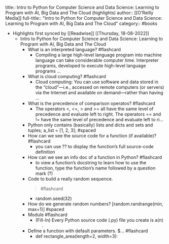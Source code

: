 title:: Intro to Python for Computer Science and Data Science: Learning to Program with AI, Big Data and The Cloud (highlights)
author:: [[O'Reilly Media]]
full-title:: "Intro to Python for Computer Science and Data Science: Learning to Program with AI, Big Data and The Cloud"
category:: #books

- Highlights first synced by [[Readwise]] [[Thursday, 18-08-2022]]
	- Intro to Python for Computer Science and Data Science: Learning to Program with AI, Big Data and The Cloud
		- What is an interpreted language? #flashcard
			- Compiling a large high-level language program into machine language can take considerable computer time. Interpreter programs, developed to execute high-level language programs ...
		- What is cloud computing? #flashcard
			- Cloud computing: You can use software and data stored in the “cloud”—i.e., accessed on remote computers (or servers) via the Internet and available on demand—rather than having ...
		- What is the precedence of comparison operatos? #flashcard
			- The operators <, <=, > and >= all have the same level of precedence and evaluate left to right. The operators == and != have the same level of precedence and evaluate left to ri...
		- Python only contains (basically) lists and dicts and sets and tuples; a_list = [1, 2, 3]; #spaced
		- How can we see the source code for a function (if available)? #flashcard
			- you can use ?? to display the function’s full source-code definition
		- How can we see an info doc of a function in Python? #flashcard
			- to view a function’s docstring to learn how to use the function, type the function’s name followed by a question mark (?)
		- Code to build a really random sequence. 
		  > #flashcard
			- random.seed(32)
		- How do we generate random numbers? 
		  [random.randrange(min, max+1)] #spaced
		- Module #flashcard
			- (Fill-In) Every Python source code (.py) file you create is a(n)      .
		- Define a function with default parameters. 
		  $... #flashcard
			- def rectangle_area(length=2, width=3):